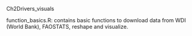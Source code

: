 Ch2Drivers_visuals

function_basics.R: contains basic functions to download data from WDI (World Bank), FAOSTATS, reshape and visualize. 


